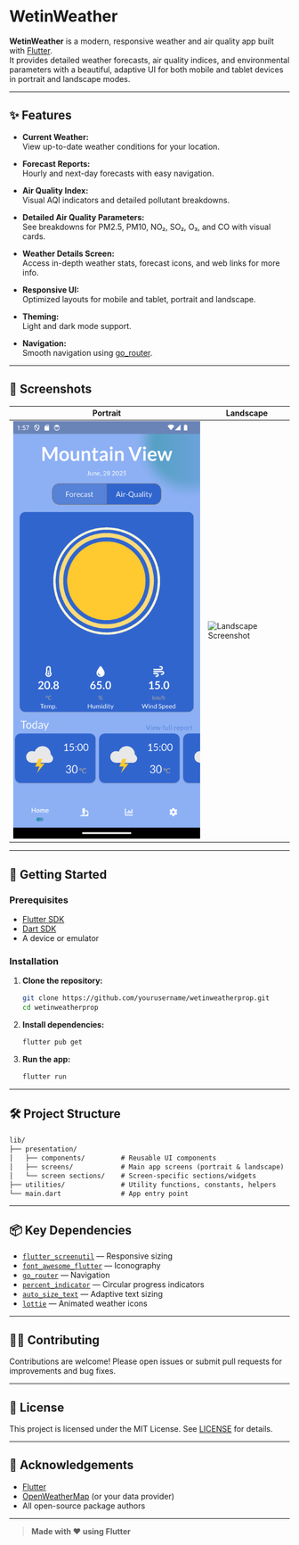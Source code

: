 # WetinWeather

**WetinWeather** is a modern, responsive weather and air quality app built with [Flutter](https://flutter.dev/).  
It provides detailed weather forecasts, air quality indices, and environmental parameters with a beautiful, adaptive UI for both mobile and tablet devices in portrait and landscape modes.

---

## ✨ Features

- **Current Weather:**  
  View up-to-date weather conditions for your location.

- **Forecast Reports:**  
  Hourly and next-day forecasts with easy navigation.

- **Air Quality Index:**  
  Visual AQI indicators and detailed pollutant breakdowns.

- **Detailed Air Quality Parameters:**  
  See breakdowns for PM2.5, PM10, NO₂, SO₂, O₃, and CO with visual cards.

- **Weather Details Screen:**  
  Access in-depth weather stats, forecast icons, and web links for more info.

- **Responsive UI:**  
  Optimized layouts for mobile and tablet, portrait and landscape.

- **Theming:**  
  Light and dark mode support.

- **Navigation:**  
  Smooth navigation using [go_router](https://pub.dev/packages/go_router).

---

## 📱 Screenshots

<!-- Add your screenshots here -->
| Portrait | Landscape |
|----------|-----------|
| ![Portrait Screenshot](assets/screenshots/portrait.png) | ![Landscape Screenshot](assets/screenshots/landscape.png) |

---

## 🚀 Getting Started

### Prerequisites

- [Flutter SDK](https://docs.flutter.dev/get-started/install)
- [Dart SDK](https://dart.dev/get-dart)
- A device or emulator

### Installation

1. **Clone the repository:**

   ```sh
   git clone https://github.com/yourusername/wetinweatherprop.git
   cd wetinweatherprop
   ```

2. **Install dependencies:**

   ```sh
   flutter pub get
   ```

3. **Run the app:**

   ```sh
   flutter run
   ```

---

## 🛠️ Project Structure

```
lib/
├── presentation/
│   ├── components/         # Reusable UI components
│   ├── screens/            # Main app screens (portrait & landscape)
│   └── screen sections/    # Screen-specific sections/widgets
├── utilities/              # Utility functions, constants, helpers
└── main.dart               # App entry point
```

---

## 📦 Key Dependencies

- [`flutter_screenutil`](https://pub.dev/packages/flutter_screenutil) — Responsive sizing
- [`font_awesome_flutter`](https://pub.dev/packages/font_awesome_flutter) — Iconography
- [`go_router`](https://pub.dev/packages/go_router) — Navigation
- [`percent_indicator`](https://pub.dev/packages/percent_indicator) — Circular progress indicators
- [`auto_size_text`](https://pub.dev/packages/auto_size_text) — Adaptive text sizing
- [`lottie`](https://pub.dev/packages/lottie) — Animated weather icons

---

## 🧑‍💻 Contributing

Contributions are welcome! Please open issues or submit pull requests for improvements and bug fixes.

---

## 📄 License

This project is licensed under the MIT License. See [LICENSE](LICENSE) for details.

---

## 🙏 Acknowledgements

- [Flutter](https://flutter.dev/)
- [OpenWeatherMap](https://openweathermap.org/) (or your data provider)
- All open-source package authors

---

> **Made with ❤️ using Flutter**
